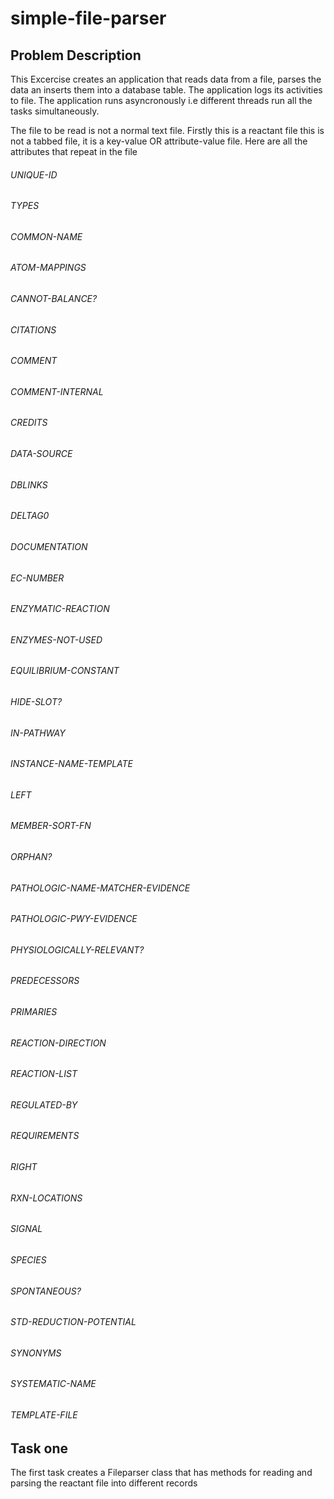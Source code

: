 # simple-file-parser

## Problem Description
This Excercise creates an application that reads data from a file, parses the data an inserts them into a database table.
The application logs its activities to file.
The application runs asyncronously i.e different threads run all the tasks simultaneously.

The file to be read is not a normal text file. Firstly this is a reactant file  this is not a tabbed file, it is a key-value OR attribute-value file. Here are all the attributes that repeat in the file

######    UNIQUE-ID
######    TYPES
######    COMMON-NAME
######    ATOM-MAPPINGS
######    CANNOT-BALANCE?
######  CITATIONS
######   COMMENT
######    COMMENT-INTERNAL
######   CREDITS
######    DATA-SOURCE
######    DBLINKS
######    DELTAG0
######    DOCUMENTATION
######    EC-NUMBER
######    ENZYMATIC-REACTION
######    ENZYMES-NOT-USED
######    EQUILIBRIUM-CONSTANT
######    HIDE-SLOT?
######    IN-PATHWAY
######    INSTANCE-NAME-TEMPLATE
######    LEFT
######    MEMBER-SORT-FN
######    ORPHAN?
######    PATHOLOGIC-NAME-MATCHER-EVIDENCE
######    PATHOLOGIC-PWY-EVIDENCE
######    PHYSIOLOGICALLY-RELEVANT?
######    PREDECESSORS
######    PRIMARIES
######    REACTION-DIRECTION
######    REACTION-LIST
######    REGULATED-BY
######    REQUIREMENTS
######    RIGHT
######    RXN-LOCATIONS
######    SIGNAL
######    SPECIES
######    SPONTANEOUS?
######    STD-REDUCTION-POTENTIAL
######    SYNONYMS
######    SYSTEMATIC-NAME
######    TEMPLATE-FILE

## Task one

The first task creates a Fileparser class that has methods for reading and parsing the reactant file into different records

